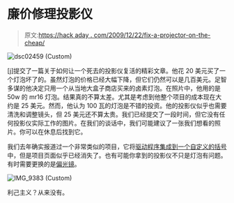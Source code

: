 # 廉价修理投影仪

> 原文:[https://hack aday . com/2009/12/22/fix-a-projector-on-the-cheap/](https://hackaday.com/2009/12/22/fix-a-projector-on-the-cheap/)

![](../Images/a7a64a29a21e457a8da5c3a68049ad45.png "dsc02459 (Custom)")

[j]提交了一篇关于如何让一个死去的投影仪复活的精彩文章。他花 20 美元买了一个灯泡坏了的。虽然灯泡的价格已经大幅下降，但它们仍然可以是几百美元。足智多谋的他决定只用一个从当地大盒子商店买来的卤素灯泡。在照片中，他用的是 50w 的 mr16 灯泡。结果真的不算太差。尤其是考虑到他整个项目的成本现在大约是 25 美元。然而，他认为 100 瓦的灯泡是不错的投资。他的投影仪似乎也需要清洗和调整镜头，但 25 美元还不算太贵。我们已经提交了一段时间，但它没有任何投影仪实际工作的图片。在我们的谈话中，我们可能建议了一张我们想看的照片。你可以在休息后找到它。

我们去年确实报道过一个非常类似的项目，它将[驱动程序集成到一个自定义的括号](http://hackaday.com/2008/05/22/cheap-projector-repair/)中，但是项目页面似乎已经消失了。也有可能你拿到的投影仪不只是灯泡有问题。有时需要更换的是[偏光镜](http://hackaday.com/2008/05/25/lcd-projector-repair/)。

![](../Images/a7e9d6fe7067f4307ebc7fcf6993c3d3.png "IMG_9383 (Custom)")

利己主义？从来没有。